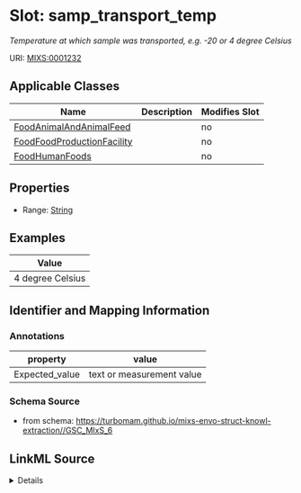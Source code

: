 # Slot: samp_transport_temp


_Temperature at which sample was transported, e.g. -20 or 4 degree Celsius_



URI: [MIXS:0001232](https://w3id.org/mixs/0001232)



<!-- no inheritance hierarchy -->




## Applicable Classes

| Name | Description | Modifies Slot |
| --- | --- | --- |
[FoodAnimalAndAnimalFeed](FoodAnimalAndAnimalFeed.md) |  |  no  |
[FoodFoodProductionFacility](FoodFoodProductionFacility.md) |  |  no  |
[FoodHumanFoods](FoodHumanFoods.md) |  |  no  |







## Properties

* Range: [String](String.md)






## Examples

| Value |
| --- |
| 4 degree Celsius |

## Identifier and Mapping Information





### Annotations

| property | value |
| --- | --- |
| Expected_value | text or measurement value || Preferred_unit | degree Celsius |



### Schema Source


* from schema: https://turbomam.github.io/mixs-envo-struct-knowl-extraction//GSC_MIxS_6




## LinkML Source

<details>
```yaml
name: samp_transport_temp
annotations:
  Expected_value:
    tag: Expected_value
    value: text or measurement value
  Preferred_unit:
    tag: Preferred_unit
    value: degree Celsius
description: Temperature at which sample was transported, e.g. -20 or 4 degree Celsius
title: sample transport temperature
notes:
- sample
- temperature
- transport
examples:
- value: 4 degree Celsius
from_schema: https://turbomam.github.io/mixs-envo-struct-knowl-extraction//GSC_MIxS_6
rank: 1000
string_serialization: '{float} {unit} {text}'
slot_uri: MIXS:0001232
multivalued: false
alias: samp_transport_temp
domain_of:
- FoodAnimalAndAnimalFeed
- FoodFoodProductionFacility
- FoodHumanFoods
range: string
required: false
recommended: false

```
</details>
